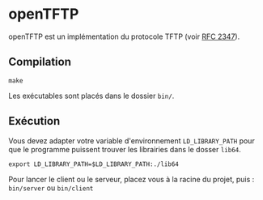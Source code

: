 # openTFTP

openTFTP est un implémentation du protocole TFTP (voir [RFC 2347](https://tools.ietf.org/html/rfc2347)).

## Compilation
```
make
````
Les exécutables sont placés dans le dossier `bin/`.

## Exécution
Vous devez adapter votre variable d'environnement `LD_LIBRARY_PATH` pour que le programme puissent trouver les librairies dans le dosser `lib64`.
```
export LD_LIBRARY_PATH=$LD_LIBRARY_PATH:./lib64
```

Pour lancer le client ou le serveur, placez vous à la racine du projet, puis :
`bin/server` ou `bin/client`
